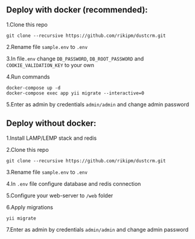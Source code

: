 ## Deploy with docker (recommended):
1.Clone this repo
```
git clone --recursive https://github.com/rikipm/dustcrm.git
```

2.Rename file `sample.env` to `.env`

3.In file`.env` change `DB_PASSWORD`, `DB_ROOT_PASSWORD` and `COOKIE_VALIDATION_KEY` to your own

4.Run commands
```
docker-compose up -d
docker-compose exec app yii migrate --interactive=0
```

5.Enter as admin by credentials `admin/admin` and change admin password
## Deploy without docker:
1.Install LAMP/LEMP stack and redis

2.Clone this repo
```
git clone --recursive https://github.com/rikipm/dustcrm.git
```

3.Rename file `sample.env` to `.env`

4.In `.env` file configure database and redis connection

5.Configure your web-server to `/web` folder

6.Apply migrations
```
yii migrate
```

7.Enter as admin by credentials `admin/admin` and change admin password